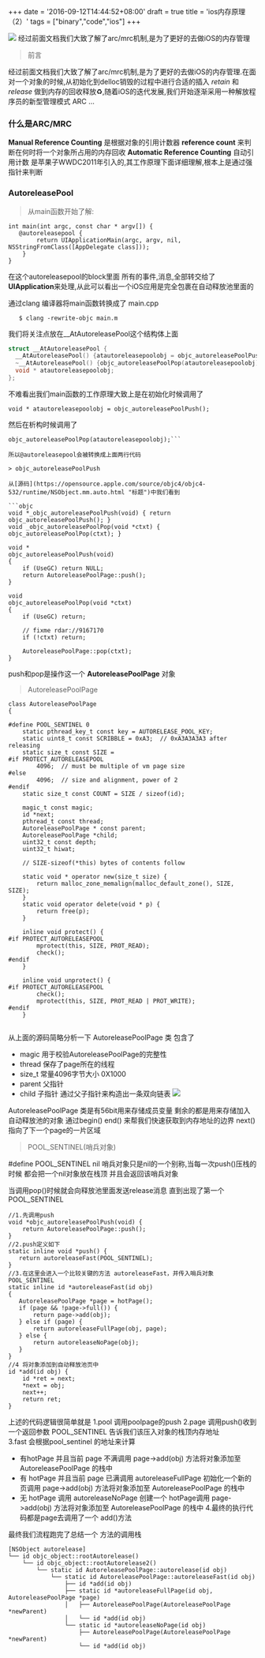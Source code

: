 +++
date = '2016-09-12T14:44:52+08:00'
draft = true
title = 'ios内存原理（2）'
tags = ["binary","code","ios"]
+++

![](/images/9fb61babf6f061ea4929598c55cd8c2e.programming-1873854_1920.webp)
经过前面文档我们大致了解了arc/mrc机制,是为了更好的去做iOS的内存管理
<!-- more -->

>前言
>
经过前面文档我们大致了解了arc/mrc机制,是为了更好的去做iOS的内存管理.在面对一个对象的时候,从初始化到delloc销毁的过程中进行合适的插入 *retain* 和 *release* 做到内存的回收释放♻️,随着iOS的迭代发展,我们开始逐渐采用一种解放程序员的新型管理模式 ARC ...

### 什么是ARC/MRC

**Manual Reference Counting** 是根据对象的引用计数器 **reference count** 来判断在何时将一个对象所占用的内存回收
**Automatic Reference Counting** 自动引用计数 是苹果子WWDC2011年引入的,其工作原理下面详细理解,根本上是通过强指针来判断

### AutoreleasePool

>从main函数开始了解:

```objc
int main(int argc, const char * argv[]) {
   @autoreleasepool {
        return UIApplicationMain(argc, argv, nil, NSStringFromClass([AppDelegate class]));
    }
}
```
在这个autoreleasepool的block里面 所有的事件,消息,全部转交给了**UIApplication**来处理,从此可以看出一个iOS应用是完全包裹在自动释放池里面的

通过clang 编译器将main函数转换成了 main.cpp

```objc
   $ clang -rewrite-objc main.m
```
我们将关注点放在__AtAutoreleasePool这个结构体上面
```cpp
struct __AtAutoreleasePool {
  __AtAutoreleasePool() {atautoreleasepoolobj = objc_autoreleasePoolPush();}
  ~__AtAutoreleasePool() {objc_autoreleasePoolPop(atautoreleasepoolobj);}
  void * atautoreleasepoolobj;
};
```

不难看出我们main函数的工作原理大致上是在初始化时候调用了
```
void * atautoreleasepoolobj = objc_autoreleasePoolPush();
```
然后在析构时候调用了

```
objc_autoreleasePoolPop(atautoreleasepoolobj);```

所以@autoreleasepool会被转换成上面两行代码

> objc_autoreleasePoolPush

从[源码](https://opensource.apple.com/source/objc4/objc4-532/runtime/NSObject.mm.auto.html "标题")中我们看到

```objc
void *_objc_autoreleasePoolPush(void) { return objc_autoreleasePoolPush(); }
void _objc_autoreleasePoolPop(void *ctxt) { objc_autoreleasePoolPop(ctxt); }

void *
objc_autoreleasePoolPush(void)
{
    if (UseGC) return NULL;
    return AutoreleasePoolPage::push();
}

void
objc_autoreleasePoolPop(void *ctxt)
{
    if (UseGC) return;

    // fixme rdar://9167170
    if (!ctxt) return;

    AutoreleasePoolPage::pop(ctxt);
}
```

push和pop是操作这一个 **AutoreleasePoolPage** 对象

> AutoreleasePoolPage

```objc
class AutoreleasePoolPage 
{

#define POOL_SENTINEL 0
    static pthread_key_t const key = AUTORELEASE_POOL_KEY;
    static uint8_t const SCRIBBLE = 0xA3;  // 0xA3A3A3A3 after releasing
    static size_t const SIZE = 
#if PROTECT_AUTORELEASEPOOL
        4096;  // must be multiple of vm page size
#else
        4096;  // size and alignment, power of 2
#endif
    static size_t const COUNT = SIZE / sizeof(id);

    magic_t const magic;
    id *next;
    pthread_t const thread;
    AutoreleasePoolPage * const parent;
    AutoreleasePoolPage *child;
    uint32_t const depth;
    uint32_t hiwat;

    // SIZE-sizeof(*this) bytes of contents follow

    static void * operator new(size_t size) {
        return malloc_zone_memalign(malloc_default_zone(), SIZE, SIZE);
    }
    static void operator delete(void * p) {
        return free(p);
    }

    inline void protect() {
#if PROTECT_AUTORELEASEPOOL
        mprotect(this, SIZE, PROT_READ);
        check();
#endif
    }

    inline void unprotect() {
#if PROTECT_AUTORELEASEPOOL
        check();
        mprotect(this, SIZE, PROT_READ | PROT_WRITE);
#endif
    }
   
```

从上面的源码简略分析一下 AutoreleasePoolPage 类 包含了
- magic 用于校验AutoreleasePoolPage的完整性
- thread 保存了page所在的线程
- size_t 常量4096字节大小 0X1000
-  parent 父指针
- child 子指针 通过父子指针来构造出一条双向链表
![](https://tva1.sinaimg.cn/large/007S8ZIlgy1ge8f1lj334j30ys08udia.jpg)

AutoreleasePoolPage 类是有56bit用来存储成员变量 剩余的都是用来存储加入自动释放池的对象 通过begin() end()
来帮我们快速获取到内存地址的边界
next()指向了下一个page的一片区域

>POOL_SENTINEL(哨兵对象)

#define POOL_SENTINEL nil
哨兵对象只是nil的一个别称,当每一次push()压栈的时候 都会把一个nil对象放在栈顶 并且会返回该哨兵对象

当调用pop()时候就会向释放池里面发送release消息 直到出现了第一个 POOL_SENTINEL 

```objc
//1.先调用push
void *objc_autoreleasePoolPush(void) {
    return AutoreleasePoolPage::push();
}
//2.push定义如下
static inline void *push() {
   return autoreleaseFast(POOL_SENTINEL);
}
//3.在这里会进入一个比较关键的方法 autoreleaseFast，并传入哨兵对象 POOL_SENTINEL
static inline id *autoreleaseFast(id obj)
{
   AutoreleasePoolPage *page = hotPage();
   if (page && !page->full()) {
       return page->add(obj);
   } else if (page) {
       return autoreleaseFullPage(obj, page);
   } else {
       return autoreleaseNoPage(obj);
   }
}
//4 将对象添加到自动释放池页中
id *add(id obj) {
    id *ret = next;
    *next = obj;
    next++;
    return ret;
}
```
上述的代码逻辑很简单就是 
1.pool 调用poolpage的push 
2.page 调用push()收到一个返回参数 POOL_SENTINEL 告诉我们该压入对象的栈顶内存地址  
3.fast 会根据pool_sentinel 的地址来计算
* 有hotPage 并且当前 page 不满调用 page->add(obj) 方法将对象添加至 AutoreleasePoolPage 的栈中
* 有 hotPage 并且当前 page 已满调用 autoreleaseFullPage 初始化一个新的页调用 page->add(obj) 方法将对象添加至 AutoreleasePoolPage 的栈中
* 无 hotPage 调用 autoreleaseNoPage 创建一个 hotPage调用 page->add(obj) 方法将对象添加至 AutoreleasePoolPage 的栈中
4.最终的执行代码都是page去调用了一个 add()方法

最终我们流程跑完了总结一个 方法的调用栈
```oc
[NSObject autorelease]
└── id objc_object::rootAutorelease()
    └── id objc_object::rootAutorelease2()
        └── static id AutoreleasePoolPage::autorelease(id obj)
            └── static id AutoreleasePoolPage::autoreleaseFast(id obj)
                ├── id *add(id obj)
                ├── static id *autoreleaseFullPage(id obj, AutoreleasePoolPage *page)
                │   ├── AutoreleasePoolPage(AutoreleasePoolPage *newParent)
                │   └── id *add(id obj)
                └── static id *autoreleaseNoPage(id obj)
                    ├── AutoreleasePoolPage(AutoreleasePoolPage *newParent)
                    └── id *add(id obj)
```